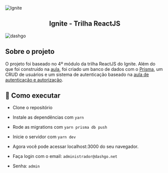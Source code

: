 <img alt="Ignite" src="https://i.imgur.com/eCVyxxy.png">
<h2 align="center">
  Ignite - Trilha ReactJS
</h2>
<img alt="dashgo" src="https://i.imgur.com/yAyKn5v.png">

## Sobre o projeto

O projeto foi baseado no 4º módulo da trilha ReactJS do Ignite. Além do que foi construído na [aula](https://github.com/GabriellArthur/DashGo), foi criado um banco de dados com o [Prisma](https://www.prisma.io), um CRUD de usuários e um sistema de autenticação baseado na [aula de autenticação e autorização](https://github.com/GabriellArthur/Autenticao-e-Autorizao-Reactjs).

## 🚀 Como executar

- Clone o repositório
- Instale as dependências com 
```yarn```
- Rode as migrations com ``` yarn prisma db push ```
- Inicie o servidor com ```yarn dev```
- Agora você pode acessar localhost:3000 do seu navegador.

- Faça login com o email: ```administrador@dashgo.net```
- Senha: ```admin```
